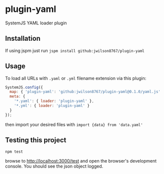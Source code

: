 plugin-yaml
===========

SystemJS YAML loader plugin

Installation
-------------
If using jspm just run `jspm install github:jwilson8767/plugin-yaml`


Usage
-------------

To load all URLs with `.yaml` or `.yml` filename extension via this plugin:

```javascript
SystemJS.config({
  map: { 'plugin-yaml': 'github:jwilson8767/plugin-yaml@0.1.0/yaml.js' },
  meta: { 
    '*.yaml': { loader: 'plugin-yaml' },
    '*.yml': { loader: 'plugin-yaml' }
  }
});
```

then import your desired files with `import {data} from 'data.yaml'`

Testing this project
--------------------

```sh
npm test
```

browse to <http://localhost:3000/test> and open the browser's development console.
You should see the json object logged.
